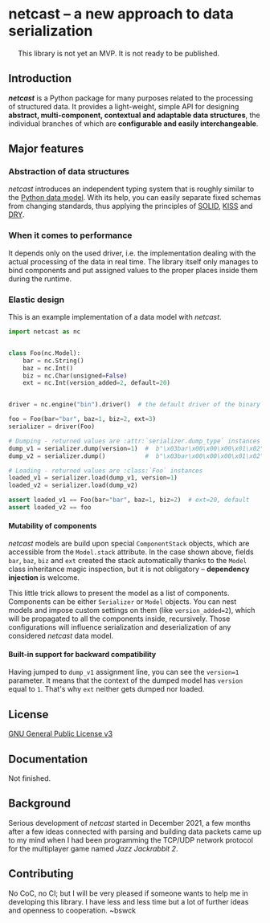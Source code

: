 # netcast – a new approach to data serialization

<img src="https://upload.wikimedia.org/wikipedia/commons/thumb/1/12/Achtung-orange.svg/800px-Achtung-orange.svg.png" width="15" height="13"><!--
--> This library is not yet an MVP. It is not ready to be published.<!--
--></img>

## Introduction
**_netcast_** is a Python package for many purposes related to the processing of structured data.
It provides a light-weight, simple API for designing **abstract, multi-component, contextual and 
adaptable data structures**, the individual branches of which are **configurable and easily 
interchangeable**.

## Major features

### Abstraction of data structures
_netcast_ introduces an independent typing system that is roughly similar to the [Python 
data model](https://docs.python.org/3/reference/datamodel.html). With its help, you can easily 
separate fixed schemas from changing standards, thus applying the principles of 
[SOLID](https://en.wikipedia.org/wiki/SOLID), [KISS](https://en.wikipedia.org/wiki/KISS_principle) 
and [DRY](https://en.wikipedia.org/wiki/Don%27t_repeat_yourself).

### When it comes to performance
It depends only on the used driver, i.e. the implementation dealing with 
the actual processing of the data in real time. The library itself only manages to bind components 
and put assigned values to the proper places inside them during the runtime.

### Elastic design
This is an example implementation of a data model with _netcast_.
```py
import netcast as nc


class Foo(nc.Model):
    bar = nc.String()
    baz = nc.Int()
    biz = nc.Char(unsigned=False)
    ext = nc.Int(version_added=2, default=20)


driver = nc.engine("bin").driver()  # the default driver of the binary engine

foo = Foo(bar="bar", baz=1, biz=2, ext=3)
serializer = driver(Foo)

# Dumping - returned values are :attr:`serializer.dump_type` instances (bytes)
dump_v1 = serializer.dump(version=1)  #  b"\x03bar\x00\x00\x00\x01\x02"
dump_v2 = serializer.dump()           #  b"\x03bar\x00\x00\x00\x01\x02\x00\x00\x00\x03"

# Loading - returned values are :class:`Foo` instances
loaded_v1 = serializer.load(dump_v1, version=1)
loaded_v2 = serializer.load(dump_v2)

assert loaded_v1 == Foo(bar="bar", baz=1, biz=2)  # ext=20, default
assert loaded_v2 == foo
```

#### Mutability of components
_netcast_ models are build upon special `ComponentStack` objects, which are accessible from the
`Model.stack` attribute. In the case shown above, fields `bar`, `baz`, `biz` and `ext` 
created the stack automatically thanks to the `Model` class inheritance magic inspection, 
but it is not obligatory – **dependency injection** is welcome.

This little trick allows to present the model as a list of components. Components can be either
`Serializer` or `Model` objects. You can nest models and impose custom settings on them
(like `version_added=2`), which will be propagated to all the components inside, recursively. 
Those configurations will influence serialization and deserialization of any considered _netcast_ 
data model.

#### Built-in support for backward compatibility
Having jumped to `dump_v1` assignment line, you can see the `version=1` parameter. It means 
that the context of the dumped model has `version` equal to `1`. That's why `ext` neither 
gets dumped nor loaded.

## License
[GNU General Public License v3](LICENSE)

## Documentation
Not finished.

## Background
Serious development of _netcast_ started in December 2021, a few months after a few ideas
connected with parsing and building data packets came up to my mind when I had been programming
the TCP/UDP network protocol for the multiplayer game named _Jazz Jackrabbit 2_.

## Contributing
No CoC, no CI; but I will be very pleased if someone wants to help me in developing this library. 
I have less and less time but a lot of further ideas and openness to cooperation. ~bswck
